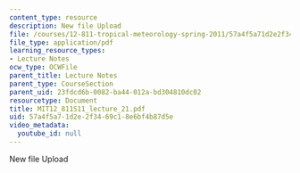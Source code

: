 ```yaml
---
content_type: resource
description: New file Upload
file: /courses/12-811-tropical-meteorology-spring-2011/57a4f5a71d2e2f3469c18e6bf4b87d5e_MIT12_811S11_lecture_21.pdf
file_type: application/pdf
learning_resource_types:
- Lecture Notes
ocw_type: OCWFile
parent_title: Lecture Notes
parent_type: CourseSection
parent_uid: 23fdcd6b-0082-ba44-012a-bd304810dc02
resourcetype: Document
title: MIT12_811S11_lecture_21.pdf
uid: 57a4f5a7-1d2e-2f34-69c1-8e6bf4b87d5e
video_metadata:
  youtube_id: null
---
```

New file Upload